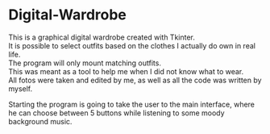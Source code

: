 # Digital-Wardrobe
<p>This is a graphical digital wardrobe created with Tkinter.<br>
It is possible to select outfits based on the clothes I actually do own in real life.<br>
The program will only mount matching outfits.<br>
This was meant as a tool to help me when I did not know what to wear.<br>
All fotos were taken and edited by me, as well as all the code was written by myself.</p>

Starting the program is going to take the user to the main interface, where he can choose between 5 buttons while listening to some moody background music.




